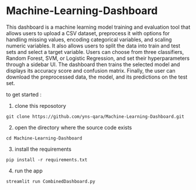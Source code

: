 # Machine-Learning-Dashboard

This dashboard is a machine learning model training and evaluation tool that allows users to upload a CSV dataset, preprocess it with options for handling missing values, encoding categorical variables, and scaling numeric variables. It also allows users to split the data into train and test sets and select a target variable. Users can choose from three classifiers, Random Forest, SVM, or Logistic Regression, and set their hyperparameters through a sidebar UI. The dashboard then trains the selected model and displays its accuracy score and confusion matrix. Finally, the user can download the preprocessed data, the model, and its predictions on the test set.

to get started :

1. clone this reposotory

  ```shell
  git clone https://github.com/yns-qara/Machine-Learning-Dashboard.git
  ```
2. open the directory where the source code exists

  ```shell
  cd Machine-Learning-Dashboard
  ```
  
3. install the requirements

  ```shell
  pip install -r requirements.txt
  ```
4. run the app

  ```shell
  streamlit run CombinedDashboard.py
  ```
